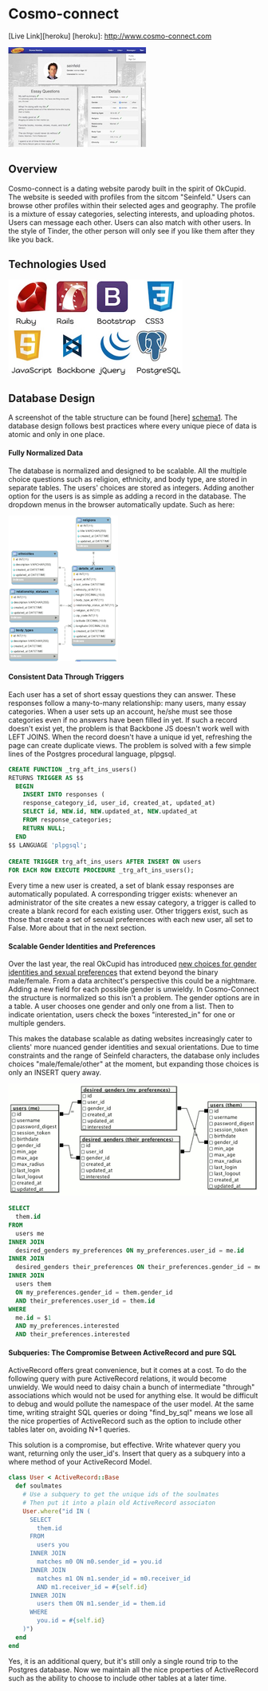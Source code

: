 # Cosmo-connect

[Live Link][heroku]
[heroku]: http://www.cosmo-connect.com

[profile_jerry]: https://github.com/zelaznik/cosmo_connect/blob/master/_readme/jerry_profile.jpg
![Thumbnail Preview Of Jerry Seinfeld's Profile][profile_jerry]


## Overview
Cosmo-connect is a dating website parody built in the spirit of OkCupid.  The website is seeded with profiles from the sitcom "Seinfeld."  Users can browse other profiles within their selected ages and geography.  The profile is a mixture of essay categories, selecting interests, and uploading photos.  Users can message each other.  Users can also match with other users.  In the style of Tinder, the other person will only see if you like them after they like you back.

## Technologies Used
[technologies]: https://github.com/zelaznik/cosmo_connect/blob/master/_readme/technologies.jpg
![Ruby Rails Bootstrap CSS3 Javascript Backbone jQuery PostgreSQL][technologies]

##  Database Design
A screenshot of the table structure can be found [here] [schema1].  The database design follows best practices where every unique piece of data is atomic and only in one place.

[schema1]: ./_readme/cosmo_schema.gif

#### Fully Normalized Data

The database is normalized and designed to be scalable.  All the multiple choice questions such as religion, ethnicity, and body type, are stored in separate tables.  The users' choices are stored as integers.  Adding another option for the users is as simple as adding a record in the database.  The dropdown menus in the browser automatically update.  Such as here:

[start_game]: https://raw.githubusercontent.com/zelaznik/cosmo_connect/master/_readme/drop_down_tables.gif
![Tables For Dropdown Menus][start_game]

#### Consistent Data Through Triggers

Each user has a set of short essay questions they can answer.  These responses follow a many-to-many relationship: many users, many essay categories.  When a user sets up an account, he/she must see those categories even if no answers have been filled in yet.  If such a record doesn't exist yet, the problem is that Backbone JS doesn't work well with LEFT JOINS.  When the record doesn't have a unique id yet, refreshing the page can create duplicate views.  The problem is solved with a few simple lines of the Postgres procedural language, plpgsql.

```sql
CREATE FUNCTION _trg_aft_ins_users()
RETURNS TRIGGER AS $$
  BEGIN
    INSERT INTO responses (
    response_category_id, user_id, created_at, updated_at)
    SELECT id, NEW.id, NEW.updated_at, NEW.updated_at
    FROM response_categories;
    RETURN NULL;
  END
$$ LANGUAGE 'plpgsql';

CREATE TRIGGER trg_aft_ins_users AFTER INSERT ON users
FOR EACH ROW EXECUTE PROCEDURE _trg_aft_ins_users();
```

Every time a new user is created, a set of blank essay responses are automatically populated.  A corresponding trigger exists: whenever an administrator of the site creates a new essay category, a trigger is called to create a blank record for each existing user.  Other triggers exist, such as those that create a set of sexual preferences with each new user, all set to False.  More about that in the next section.

#### Scalable Gender Identities and Preferences
Over the last year, the real OkCupid has introduced [new choices for gender identities and sexual preferences](http://www.huffingtonpost.com/2014/11/17/okcupid-new-gender-options_n_6172434.html) that extend beyond the binary male/female.  From a data architect's perspective this could be a nightmare.  Adding a new field for each possible gender is unwieldy.  In Cosmo-Connect the structure is normalized so this isn't a problem.  The gender options are in a table.  A user chooses one gender and only one from a list.  Then to indicate orientation, users check the boxes "interested_in" for one or multiple genders.

This makes the database scalable as dating websites increasingly cater to clients' more nuanced gender identities and sexual orientations.  Due to time constraints and the range of Seinfeld characters, the database only includes choices "male/female/other" at the moment, but expanding those choices is only an INSERT query away.

[matches_by_orientation_query]: https://raw.githubusercontent.com/zelaznik/cosmo_connect/master/_readme/matches_by_orientation_query.gif
![Matches By Orientation Visual Query][matches_by_orientation_query]

```sql
SELECT
  them.id
FROM
  users me
INNER JOIN
  desired_genders my_preferences ON my_preferences.user_id = me.id
INNER JOIN
  desired_genders their_preferences ON their_preferences.gender_id = me.gender_id
INNER JOIN
  users them
  ON my_preferences.gender_id = them.gender_id
  AND their_preferences.user_id = them.id
WHERE
  me.id = $1
  AND my_preferences.interested
  AND their_preferences.interested
```

#### Subqueries: The Compromise Between ActiveRecord and pure SQL
ActiveRecord offers great convenience, but it comes at a cost.  To do the following query with pure ActiveRecord relations, it would become unwieldy.  We would need to daisy chain a bunch of intermediate "through" associations which would not be used for anything else.  It would be difficult to debug and would pollute the namespace of the user model.  At the same time, writing straight SQL queries or doing "find_by_sql" means we lose all the nice properties of ActiveRecord such as the option to include other tables later on, avoiding N+1 queries.

This solution is a compromise, but effective.  Write whatever query you want, returning only the user_id's.  Insert that query as a subquery into a where method of your ActiveRecord Model.

```ruby
class User < ActiveRecord::Base
  def soulmates
    # Use a subquery to get the unique ids of the soulmates
    # Then put it into a plain old ActiveRecord associaton
    User.where("id IN (
      SELECT
        them.id
      FROM
        users you
      INNER JOIN
        matches m0 ON m0.sender_id = you.id
      INNER JOIN
        matches m1 ON m1.sender_id = m0.receiver_id
        AND m1.receiver_id = #{self.id}
      INNER JOIN
        users them ON m1.sender_id = them.id
      WHERE
        you.id = #{self.id}
    )")
  end
end
```

Yes, it is an additional query, but it's still only a single round trip to the Postgres database.  Now we maintain all the nice properties of ActiveRecord such as the ability to choose to include other tables at a later time.

